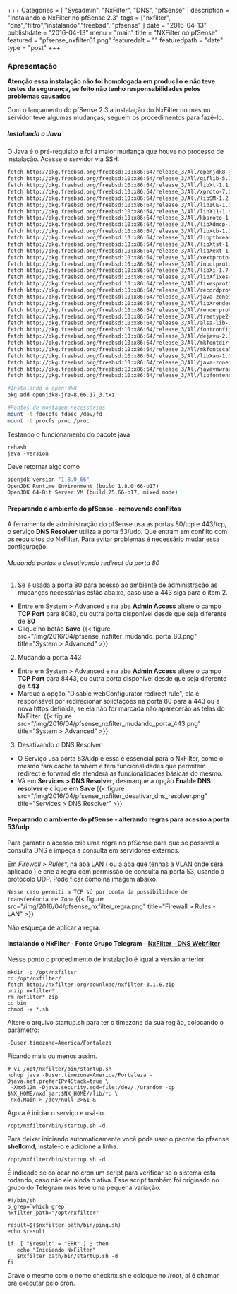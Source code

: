 +++
Categories = [
	"Sysadmin", 
	"NxFilter",
	"DNS",
	"pfSense"
]
description = "Instalando o NxFilter no pfSense 2.3"
tags = ["nxfilter", "dns","filtro","instalando","freebsd", "pfsense" ]
date = "2016-04-13"
publishdate = "2016-04-13"
menu = "main"
title = "NXFilter no pfSense"
featured = "pfsense_nxfilter01.png"
featuredalt = ""
featuredpath = "date"
type = "post"
+++


### Apresentação
**Atenção essa instalação não foi homologada em produção e não teve testes de segurança, se feito não tenho responsabilidades pelos problemas causados**

Com o lançamento do pfSense 2.3 a instalação do NxFilter no mesmo servidor teve algumas mudanças, seguem os procedimentos para fazê-lo.

##### Instalando o Java
O Java é o pré-requisito e foi a maior mudança que houve no processo de instalação.
Acesse o servidor via SSH:

```bash
fetch http://pkg.freebsd.org/freebsd:10:x86:64/release_3/All/openjdk8-jre-8.66.17_3.txz
fetch http://pkg.freebsd.org/freebsd:10:x86:64/release_3/All/giflib-5.1.2_2.txz
fetch http://pkg.freebsd.org/freebsd:10:x86:64/release_3/All/libXt-1.1.5,1.txz
fetch http://pkg.freebsd.org/freebsd:10:x86:64/release_3/All/xproto-7.0.28.txz
fetch http://pkg.freebsd.org/freebsd:10:x86:64/release_3/All/libSM-1.2.2_3,1.txz
fetch http://pkg.freebsd.org/freebsd:10:x86:64/release_3/All/libICE-1.0.9_1,1.txz
fetch http://pkg.freebsd.org/freebsd:10:x86:64/release_3/All/libX11-1.6.3,1.txz
fetch http://pkg.freebsd.org/freebsd:10:x86:64/release_3/All/kbproto-1.0.7.txz
fetch http://pkg.freebsd.org/freebsd:10:x86:64/release_3/All/libXdmcp-1.1.2.txz
fetch http://pkg.freebsd.org/freebsd:10:x86:64/release_3/All/libxcb-1.11.1.txz
fetch http://pkg.freebsd.org/freebsd:10:x86:64/release_3/All/libpthread-stubs-0.3_6.txz
fetch http://pkg.freebsd.org/freebsd:10:x86:64/release_3/All/libXtst-1.2.2_3.txz
fetch http://pkg.freebsd.org/freebsd:10:x86:64/release_3/All/libXext-1.3.3_1,1.txz
fetch http://pkg.freebsd.org/freebsd:10:x86:64/release_3/All/xextproto-7.3.0.txz
fetch http://pkg.freebsd.org/freebsd:10:x86:64/release_3/All/inputproto-2.3.1.txz
fetch http://pkg.freebsd.org/freebsd:10:x86:64/release_3/All/libXi-1.7.6,1.txz
fetch http://pkg.freebsd.org/freebsd:10:x86:64/release_3/All/libXfixes-5.0.1_3.txz
fetch http://pkg.freebsd.org/freebsd:10:x86:64/release_3/All/fixesproto-5.0.txz
fetch http://pkg.freebsd.org/freebsd:10:x86:64/release_3/All/recordproto-1.14.2.txz
fetch http://pkg.freebsd.org/freebsd:10:x86:64/release_3/All/java-zoneinfo-2015.f.txz
fetch http://pkg.freebsd.org/freebsd:10:x86:64/release_3/All/libXrender-0.9.9.txz
fetch http://pkg.freebsd.org/freebsd:10:x86:64/release_3/All/renderproto-0.11.1.txz
fetch http://pkg.freebsd.org/freebsd:10:x86:64/release_3/All/freetype2-2.6.2.txz
fetch http://pkg.freebsd.org/freebsd:10:x86:64/release_3/All/alsa-lib-1.1.0.txz
fetch http://pkg.freebsd.org/freebsd:10:x86:64/release_3/All/fontconfig-2.11.1_1,1.txz
fetch http://pkg.freebsd.org/freebsd:10:x86:64/release_3/All/dejavu-2.35.txz
fetch http://pkg.freebsd.org/freebsd:10:x86:64/release_3/All/mkfontdir-1.0.7.txz
fetch http://pkg.freebsd.org/freebsd:10:x86:64/release_3/All/mkfontscale-1.1.2.txz
fetch http://pkg.freebsd.org/freebsd:10:x86:64/release_3/All/libXau-1.0.8_3.txz
fetch http://pkg.freebsd.org/freebsd:10:x86:64/release_3/All/java-zoneinfo-2015.f.txz
fetch http://pkg.freebsd.org/freebsd:10:x86:64/release_3/All/javavmwrapper-2.5.txz
fetch http://pkg.freebsd.org/freebsd:10:x86:64/release_3/All/libfontenc-1.1.3.txz

#Instalando o openjdk8
pkg add openjdk8-jre-8.66.17_3.txz

#Pontos de montagem necessários
mount -t fdescfs fdesc /dev/fd
mount -t procfs proc /proc
```
Testando o funcionamento do pacote java
```
rehash
java -version
```
Deve retornar algo como 
```sh
openjdk version "1.8.0_66"
OpenJDK Runtime Environment (build 1.8.0_66-b17)
OpenJDK 64-Bit Server VM (build 25.66-b17, mixed mode)
```

#### Preparando o ambiente do pfSense - removendo conflitos
A ferramenta de administração do pfSense usa as portas 80/tcp e 443/tcp, o serviço **DNS Resolver** utiliza a porta 53/udp. Que entram em conflito com os requisitos do NxFilter. Para evitar problemas é necessário mudar essa configuração.

###### Mudando portas e desativando redirect da porta 80
1. Se é usada a porta 80 para acesso ao ambiente de administração as mudanças necessárias estão abaixo, caso use a 443 siga para o item 2.
  - Entre em System > Advanced e na aba **Admin Access** altere o campo **TCP Port** para 8080, ou outra porta disponível desde que seja diferente de **80**
  - Clique no botão **Save**
{{< figure src="/img/2016/04/pfsense_nxfilter_mudando_porta_80.png" title="System > Advanced" >}}

2. Mudando a porta 443
  - Entre em System > Advanced e na aba **Admin Access** altere o campo **TCP Port** para 8443, ou outra porta disponível desde que seja diferente de **443**
  - Marque a opção "Disable webConfigurator redirect rule", ela é responsável por redirecionar solictações na porta 80 para a 443 ou a nova https definida, se ela não for marcada não aparecerão as telas do NxFilter.
{{< figure src="/img/2016/04/pfsense_nxfilter_mudando_porta_443.png" title="System > Advanced" >}}

3. Desativando o DNS Resolver
  * O Serviço usa porta 53/udp e essa é essencial para o NxFilter, como o mesmo fará cache também e tem funcionalidades que permitem redirect e forward ele atenderá as funcionalidades básicas do mesmo.
  * Vá em **Services > DNS Resolver**, desmarque a opção **Enable DNS resolver** e clique em **Save**
{{< figure src="/img/2016/04/pfsense_nxfilter_desativar_dns_resolver.png" title="Services > DNS Resolver" >}}

#### Preparando o ambiente do pfSense - alterando regras para acesso a porta 53/udp
Para garantir o acesso crie uma regra no pfSense para que se possível a consulta DNS e impeça a consulta em servidores externos.

Em *Firewall > Rules**, na aba LAN ( ou a aba que tenhas a VLAN onde será aplicado ) e crie a regra com permissão de consulta na porta 53, usando o protocolo UDP. Pode ficar como na imagem abaixo.

```Nesse caso permiti a TCP só por conta da possibilidade de transferência de Zona```
{{< figure src="/img/2016/04/pfsense_nxfilter_regra.png" title="Firewall > Rules - LAN" >}}

Não esqueça de aplicar a regra.


#### Instalando o NxFilter - Fonte Grupo Telegram - [NxFilter - DNS Webfilter](https://telegram.me/joinchat/BpMjGQb6zc4kQv9c_R0Fvg)
Nesse ponto o procedimento de instalação é iqual a versão anterior
```
mkdir -p /opt/nxfilter
cd /opt/nxfilter/
fetch http://nxfilter.org/download/nxfilter-3.1.6.zip
unzip nxfilter*
rm nxfilter*.zip
cd bin
chmod +x *.sh
``` 
Altere o arquivo startup.sh para ter o timezone da sua região, colocando o parâmetro:

``` -Duser.timezone=America/Fortaleza ``` 

Ficando mais ou menos assim.

```
# vi /opt/nxfilter/bin/startup.sh
nohup java -Duser.timezone=America/Fortaleza -Djava.net.preferIPv4Stack=true \ 
 -Xmx512m -Djava.security.egd=file:/dev/./urandom -cp $NX_HOME/nxd.jar:$NX_HOME//lib/*: \ 
 nxd.Main > /dev/null 2>&1 &
```

Agora é iniciar o serviço e usá-lo.
```
/opt/nxfilter/bin/startup.sh -d
```

Para deixar iniciando automaticamente você pode usar o pacote do pfsense **shellcmd**, instale-o e adicione a linha. 

``` /opt/nxfilter/bin/startup.sh -d ```

É indicado se colocar no cron um script para verificar se o sistema está rodando, caso não ele ainda o ativa.
Esse script também foi originado no grupo do Telegram mas teve uma pequena variação.
```
#!/bin/sh
b_grep=`which grep`
nxfilter_path="/opt/nxfilter"

result=$($nxfilter_path/bin/ping.sh)
echo $result

if  [ "$result" = "ERR" ] ; then
   echo "Iniciando NxFilter"
   $nxfilter_path/bin/startup.sh -d
fi
```
Grave o mesmo com o nome checknx.sh e coloque no /root, aí é chamar pra executar pelo cron.

